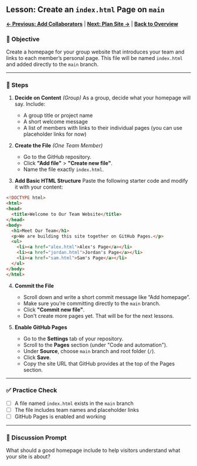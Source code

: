 ## Lesson: Create an `index.html` Page on `main`

**[← Previous: Add Collaborators](github-collaboration-lv3.md)** | **[Next: Plan Site →](github-collaboration-lv5.md)** | **[Back to Overview](README.md)**

### 🎯 Objective

Create a homepage for your group website that introduces your team and links to each member’s personal page. This file will be named `index.html` and added directly to the `main` branch.

---

### 👣 Steps

1. **Decide on Content** *(Group)*
   As a group, decide what your homepage will say. Include:

   * A group title or project name
   * A short welcome message
   * A list of members with links to their individual pages (you can use placeholder links for now)

2. **Create the File** *(One Team Member)*

   * Go to the GitHub repository.
   * Click **"Add file"** > **"Create new file"**.
   * Name the file exactly `index.html`.

3. **Add Basic HTML Structure**
   Paste the following starter code and modify it with your content:

```html
<!DOCTYPE html>
<html>
<head>
  <title>Welcome to Our Team Website</title>
</head>
<body>
  <h1>Meet Our Team</h1>
  <p>We are building this site together on GitHub Pages.</p>
  <ul>
    <li><a href="alex.html">Alex's Page</a></li>
    <li><a href="jordan.html">Jordan's Page</a></li>
    <li><a href="sam.html">Sam's Page</a></li>
  </ul>
</body>
</html>
```

4. **Commit the File**

   * Scroll down and write a short commit message like “Add homepage”.
   * Make sure you’re committing directly to the `main` branch.
   * Click **"Commit new file"**.
   * Don't create more pages yet. That will be for the next lessons.

5. **Enable GitHub Pages**

   * Go to the **Settings** tab of your repository.
   * Scroll to the **Pages** section (under "Code and automation").
   * Under **Source**, choose `main` branch and root folder (`/`).
   * Click **Save**.
   * Copy the site URL that GitHub provides at the top of the Pages section.

---

### ✅ Practice Check

* [ ] A file named `index.html` exists in the `main` branch
* [ ] The file includes team names and placeholder links
* [ ] GitHub Pages is enabled and working

---

### 💬 Discussion Prompt

What should a good homepage include to help visitors understand what your site is about?
